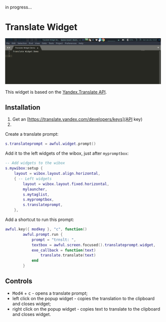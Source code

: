 in progress...

# Translate Widget

![demo](./demo.gif)

This widget is based on the [Yandex.Translate API](https://tech.yandex.com/translate/).

## Installation

1. Get an [https://translate.yandex.com/developers/keys](API key)
1.

Create a translate prompt:

```lua
s.translateprompt = awful.widget.prompt()
```

Add it to the left widgets of the wibox, just after `mypromptbox`:

```lua
-- Add widgets to the wibox
s.mywibox:setup {
    layout = wibox.layout.align.horizontal,
    { -- Left widgets
        layout = wibox.layout.fixed.horizontal,
        mylauncher,
        s.mytaglist,
        s.mypromptbox,
        s.translateprompt,
    },
```

Add a shortcut to run this prompt:

```lua
awful.key({ modkey }, "c", function()
        awful.prompt.run {
            prompt = "trnslt: ",
            textbox = awful.screen.focused().translateprompt.widget,
            exe_callback = function(text)
                translate.translate(text)
            end
        }
```

## Controls

 - <kbd>Mod4</kbd> + <kbd>c</kbd> - opens a translate prompt;
 - left click on the popup widget - copies the translation to the clipboard and closes widget;
 - right click on the popup widget - copies text to translate to the clipboard and closes widget.
